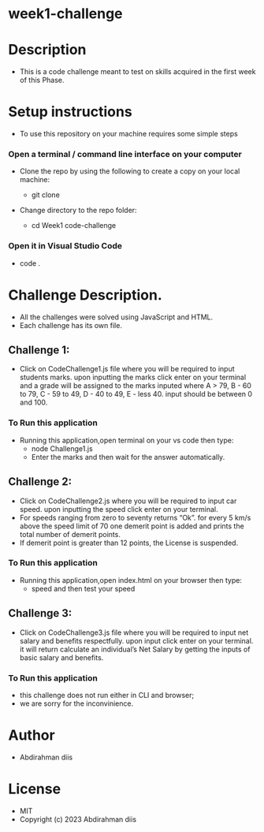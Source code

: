 # week1-challenge


# Description
- This is a code challenge meant to test on skills acquired in the first week of this Phase.


# Setup instructions
- To use this repository on your machine requires some simple steps

### Open a terminal / command line interface on your computer

- Clone the repo by using the following to create a copy on your local machine:

  - git clone 
  
- Change directory to the repo folder:

   - cd Week1 code-challenge

### Open it in Visual Studio Code

  - code .

# Challenge Description.
- All the challenges were solved using JavaScript and HTML.
- Each challenge has its own file.

## Challenge 1:

- Click on CodeChallenge1.js file where you will be required to input students marks. upon inputting the marks click  enter on your terminal and a grade will be assigned to the marks inputed where A > 79, B - 60 to 79, C - 59 to 49, D - 40 to 49, E - less 40. input should be between 0 and 100. 

### To Run this application
- Running this application,open terminal on your vs code then type:
    - node Challenge1.js
    - Enter the marks and then wait for the answer automatically.


 ## Challenge 2:

- Click on CodeChallenge2.js where you will be required to input car speed. upon inputting the speed click  enter on your terminal.
- For speeds ranging from zero to seventy returns “Ok”. for every 5 km/s above the speed limit of 70 one demerit point is added and prints the total number of demerit points.
- If demerit point is greater than 12 points, the License is suspended. 

### To Run this application
- Running this application,open index.html on your browser then type:
    - speed and then test your speed

## Challenge 3:

- Click on CodeChallenge3.js file where you will be required to input net salary and benefits respectfully. upon input click enter on your terminal. it will return calculate an individual’s Net Salary by getting the inputs of basic salary and benefits.

### To Run this application
- this challenge does not run either in CLI and browser;
- we are sorry for the inconvinience.

# Author
- Abdirahman diis

# License
- MIT
- Copyright (c) 2023 Abdirahman diis